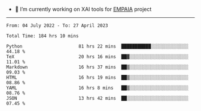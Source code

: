 - 🔭 I’m currently working on XAI tools for [EMPAIA](https://en.empaia.org/) project

---

<!--START_SECTION:waka-->

```text
From: 04 July 2022 - To: 27 April 2023

Total Time: 184 hrs 10 mins

Python                     81 hrs 22 mins  ███████████░░░░░░░░░░░░░░   44.18 %
TeX                        20 hrs 16 mins  ██▓░░░░░░░░░░░░░░░░░░░░░░   11.01 %
Markdown                   16 hrs 37 mins  ██▒░░░░░░░░░░░░░░░░░░░░░░   09.03 %
HTML                       16 hrs 19 mins  ██▒░░░░░░░░░░░░░░░░░░░░░░   08.86 %
YAML                       16 hrs 8 mins   ██▒░░░░░░░░░░░░░░░░░░░░░░   08.76 %
JSON                       13 hrs 42 mins  ██░░░░░░░░░░░░░░░░░░░░░░░   07.45 %
```

<!--END_SECTION:waka-->
